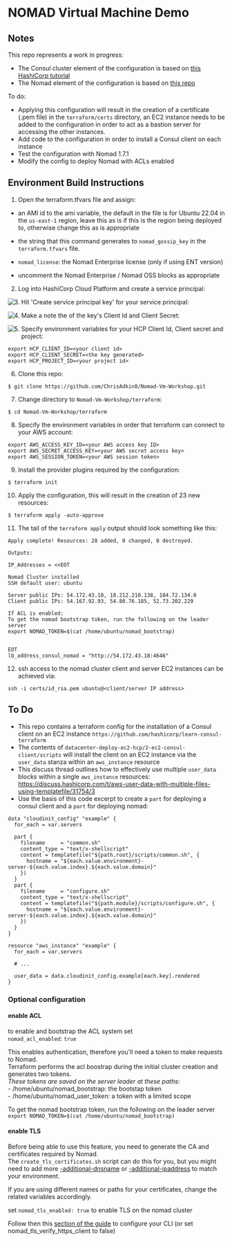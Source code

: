 # NOMAD Virtual Machine Demo

## Notes

This repo represents a work in progress:

- The Consul cluster element of the configuration is based on [this HashiCorp tutorial](https://developer.hashicorp.com/consul/tutorials/cloud-production/terraform-hcp-consul-provider)
- The Nomad element of the configuration is based on [this repo](https://github.com/chebelom/nomad-aws-demo/tree/main)

To do:

- Applying this configuration will result in the creation of a certificate (.pem file) in the ```terraform/certs``` directory, an EC2 instance needs to be added to the configuration
  in order to act as a bastion server for accessing the other instances.
- Add code to the configuration in order to install a Consul client on each instance
- Test the configuration with Nomad 1.7.1
- Modify the config to deploy Nomad with ACLs enabled

## Environment Build Instructions

1. Open the terraform.tfvars file and assign:
- an AMI id to the ami variable, the default in the file is for Ubuntu 22.04 in the ```us-east-1``` region, leave this as is if this is the region being deployed to,
  otherwise change this as is appropriate
   
- the string that this command generates to ```nomad_gossip_key``` in the ```terraform.tfvars``` file.
- `nomad_license`: the Nomad Enterprise license (only if using ENT version)
- uncomment the Nomad Enterprise / Nomad OSS blocks as appropriate

2. Log into HashiCorp Cloud Platform and create a service principal:
<img style="float: left; margin: 0px 15px 15px 0px;" src="https://github.com/ChrisAdkin8/Nomad-Vm-Workshop/blob/main/png_images/01-HCP-Consul-Sp.png?raw=true">

3. Hit 'Create service principal key' for your service principal:
<img style="float: left; margin: 0px 15px 15px 0px;" src="https://github.com/ChrisAdkin8/Nomad-Vm-Workshop/blob/main/png_images/02-HCP-Create-Sp-Key.png?raw=true">

4. Make a note the of the key's Client Id and Client Secret:
<img style="float: left; margin: 0px 15px 15px 0px;" src="https://github.com/ChrisAdkin8/Nomad-Vm-Workshop/blob/main/png_images/03-HCP-Sp-Key.png?raw=true">

5. Specify environment variables for your HCP Client Id, Client secret and project:
```
export HCP_CLIENT_ID=<your client id>
export HCP_CLIENT_SECRET=<the key generated>
export HCP_PROJECT_ID=<your project id>
```

6. Clone this repo:
```
$ git clone https://github.com/ChrisAdkin8/Nomad-Vm-Workshop.git
```

7. Change directory to ```Nomad-Vm-Workshop/terraform```:
```
$ cd Nomad-Vm-Workshop/terraform
```

8. Specify the environment variables in order that terraform can connect to your AWS account:
```
export AWS_ACCESS_KEY_ID=<your AWS access key ID>
export AWS_SECRET_ACCESS_KEY=<your AWS secret access key>
export AWS_SESSION_TOKEN=<your AWS session token>
```

9. Install the provider plugins required by the configuration:
```
$ terraform init
```
    
10. Apply the configuration, this will result in the creation of 23 new resources:
```
$ terraform apply -auto-approve
```

11. The tail of the ```terraform apply``` output should look something like this:
```
Apply complete! Resources: 28 added, 0 changed, 0 destroyed.

Outputs:

IP_Addresses = <<EOT

Nomad Cluster installed
SSH default user: ubuntu

Server public IPs: 54.172.43.18, 18.212.218.138, 184.72.134.0
Client public IPs: 54.167.92.93, 54.80.76.185, 52.73.202.229

If ACL is enabled:
To get the nomad bootstrap token, run the following on the leader server
export NOMAD_TOKEN=$(cat /home/ubuntu/nomad_bootstrap)


EOT
lb_address_consul_nomad = "http://54.172.43.18:4646"
```

12. ssh access to the nomad cluster client and server EC2 instances can be achieved via:
```
ssh -i certs/id_rsa.pem ubuntu@<client/server IP address>
```

## To Do

- This repo contains a terraform config for the installation of a Consul client on an EC2 instance
```https://github.com/hashicorp/learn-consul-terraform```
- The contents of ```datacenter-deploy-ec2-hcp/2-ec2-consul-client/scripts``` will install the client on an EC2 instance
  via the ```user_data``` stanza within an ```aws_instance``` resource
- This discuss thread outlines how to effectively use multiple ```user_data``` blocks within a single ```aws_instance``` resources:
  https://discuss.hashicorp.com/t/aws-user-data-with-multiple-files-using-templatefile/31754/3
- Use the basis of this code excerpt to create a ```part``` for deploying a consul client and a ```part``` for deploying nomad:
```
data "cloudinit_config" "example" {
  for_each = var.servers

  part {
    filename     = "common.sh"
    content_type = "text/x-shellscript"
    content = templatefile("${path.root}/scripts/common.sh", {
      hostname = "${each.value.environment}-server-${each.value.index}.${each.value.domain}"
    })
  }
  part {
    filename     = "configure.sh"
    content_type = "text/x-shellscript"
    content = templatefile("${path.module}/scripts/configure.sh", {
      hostname = "${each.value.environment}-server-${each.value.index}.${each.value.domain}"
    })
  }
}

resource "aws_instance" "example" {
  for_each = var.servers

  # ...

  user_data = data.cloudinit_config.example[each.key].rendered
}
```

### Optional configuration
#### enable ACL  
to enable and bootstrap the ACL system set  
`nomad_acl_enabled`: `true` 

This enables authentication, therefore you'll need a token to make requests to Nomad.  
Terraform performs the acl boostrap during the initial cluster creation and generates two tokens.  
*These tokens are saved on the server leader at these paths:*  
    - /home/ubuntu/nomad_bootstrap: the bootstap token  
    - /home/ubuntu/nomad_user_token: a token with a limited scope

To get the nomad bootstrap token, run the following on the leader server  
`export NOMAD_TOKEN=$(cat /home/ubuntu/nomad_bootstrap)`


#### enable TLS  
Before being able to use this feature, you need to generate the CA and certificates required by Nomad.  
The `create_tls_certificates.sh` script can do this for you, but you might need to add more [-additional-dnsname](https://developer.hashicorp.com/nomad/docs/commands/tls/cert-create#additional-dnsname) or [-additional-ipaddress](https://developer.hashicorp.com/nomad/docs/commands/tls/cert-create#additional-ipaddress) to match your environment.


If you are using different names or paths for your certificates, change the related variables accordingly.

set `nomad_tls_enabled: true` to enable TLS on the nomad cluster

Follow then this [section of the guide](https://developer.hashicorp.com/nomad/tutorials/transport-security/security-enable-tls#running-with-tls) to configure your CLI (or set nomad_tls_verify_https_client to false)      
